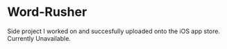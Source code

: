 # Word-Rusher
Side project I worked on and succesfully uploaded onto the iOS app store. Currently Unavailable. 
